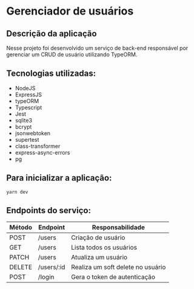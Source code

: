# Gerenciador de usuários

## Descrição da aplicação

Nesse projeto foi desenvolvido um serviço de back-end responsável por gerenciar um CRUD de usuário utilizando TypeORM.

## Tecnologias utilizadas: 

- NodeJS
- ExpressJS
- typeORM
- Typescript
- Jest
- sqlite3
- bcrypt
- jsonwebtoken
- supertest
- class-transformer
- express-async-errors
- pg

## Para inicializar a aplicação:

````
yarn dev
````

## Endpoints do serviço:

<table>
    <thead>
        <tr>
            <th>Método</th>
            <th>Endpoint</th>
            <th>Responsabilidade</th>
        </tr>
    </thead>
    <tbody>
        <tr>
            <td>POST</td>
            <td>/users</td>
            <td>Criação de usuário</td>
        </tr>
        <tr>
            <td>GET</td>
            <td>/users</td>
            <td>Lista todos os usuários</td>
        </tr>
        <tr>
            <td>PATCH</td>
            <td>/users</td>
            <td>Atualiza um usuário</td>
        </tr>
        <tr>
            <td>DELETE</td>
            <td>/users/:id</td>
            <td>Realiza um soft delete no usuário</td>
        </tr>
        <tr>
            <td>POST</td>
            <td>/login</td>
            <td>Gera o token de autenticação</td>
        </tr>
    </tbody>
</table>
